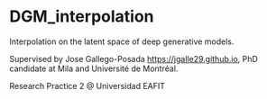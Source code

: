 # DGM_interpolation

Interpolation on the latent space of deep generative models.

Supervised by Jose Gallego-Posada https://jgalle29.github.io, PhD candidate at Mila and Université de Montréal.

Research Practice 2 @ Universidad EAFIT
